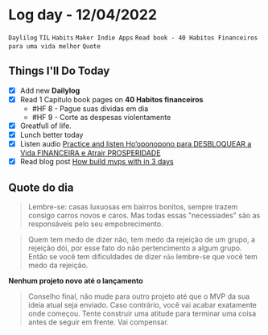 # Log day - 12/04/2022

`Daylilog` `TIL` `Habits` `Maker Indie Apps` `Read book - 40 Habitos Financeiros para uma vida melhor` `Quote`  

## Things I'll Do Today

- [x] Add new **Dailylog**
- [x] Read 1 Capitulo book pages on **40 Habitos financeiros** 
  - #HF 8 - Pague suas dívidas em dia
  - #HF 9 - Corte as despesas violentamente
- [x] Greatfull of life.
- [x] Lunch better today 
- [x] Listen audio [Practice and listen Ho’oponopono para DESBLOQUEAR a Vida FINANCEIRA e Atrair PROSPERIDADE](https://www.youtube.com/watch?v=6sQ46gzlSII&ab_channel=AmandaSchultz)
- [x] Read blog post [How build mvps with in 3 days](https://vadimdemedes.com/posts/how-i-build-mvps-within-3-days)

## Quote do dia

> Lembre-se: casas luxuosas em bairros bonitos, sempre trazem consigo carros novos e caros. Mas todas essas "necessiades" são as responsáveis pelo seu empobrecimento.

> Quem tem medo de dizer não, tem medo da rejeição de um grupo, a rejeição dói, por esse fato do não pertencimento a algum grupo.
> Então se você tem dificuldades de dizer `não` lembre-se que você tem medo da rejeição.

**Nenhum projeto novo até o lançamento**
>  Conselho final, não mude para outro projeto até que o MVP da sua ideia atual seja enviado. Caso contrário, você vai acabar exatamente onde começou. Tente construir uma atitude para terminar uma coisa antes de seguir em frente. Vai compensar.